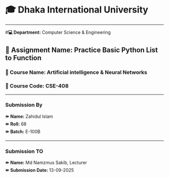 
# **🎓 Dhaka International University**

---

#**💻 Department:** Computer Science & Engineering
## **📝 Assignment Name:** Practice Basic Python List to Function
### **📖 Course Name:** Artificial intelligence & Neural Networks
### **📑 Course Code:** CSE-408

---

### **Submission By**
**⏩ Name:** Zahidul Islam\
**⏩ Roll:** 68\
**⏩ Batch:** E-100B

---

### **Submission TO**
**⏩ Name:** Md Namzmus Sakib, Lecturer\
**⏩ Submission Date:** 13-09-2025
